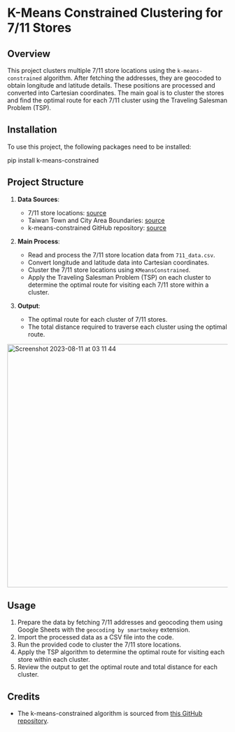 # K-Means Constrained Clustering for 7/11 Stores

## Overview
This project clusters multiple 7/11 store locations using the `k-means-constrained` algorithm. After fetching the addresses, they are geocoded to obtain longitude and latitude details. These positions are processed and converted into Cartesian coordinates. The main goal is to cluster the stores and find the optimal route for each 7/11 cluster using the Traveling Salesman Problem (TSP).

## Installation
To use this project, the following packages need to be installed:

pip install k-means-constrained


## Project Structure

1. **Data Sources**:
    - 7/11 store locations: [source](https://www.ibon.com.tw/retail_inquiry.aspx#gsc.tab=0)
    - Taiwan Town and City Area Boundaries: [source](https://sheethub.com/ronnywang/%E9%84%89%E9%8E%AE%E5%B8%82%E5%8D%80%E8%A1%8C%E6%94%BF%E5%8D%80%E5%9F%9F%E7%95%8C%E7%B7%9A/uri/19260536)
    - k-means-constrained GitHub repository: [source](https://github.com/joshlk/k-means-constrained)

2. **Main Process**:
    - Read and process the 7/11 store location data from `711_data.csv`.
    - Convert longitude and latitude data into Cartesian coordinates.
    - Cluster the 7/11 store locations using `KMeansConstrained`.
    - Apply the Traveling Salesman Problem (TSP) on each cluster to determine the optimal route for visiting each 7/11 store within a cluster.

3. **Output**:
    - The optimal route for each cluster of 7/11 stores.
    - The total distance required to traverse each cluster using the optimal route.
<img width="555" alt="Screenshot 2023-08-11 at 03 11 44" src="https://github.com/johch187/7-11-clustering-project/assets/14834605/b802a00a-dded-4944-b863-3531549aa678">

## Usage

1. Prepare the data by fetching 7/11 addresses and geocoding them using Google Sheets with the `geocoding by smartmokey` extension.
2. Import the processed data as a CSV file into the code.
3. Run the provided code to cluster the 7/11 store locations.
4. Apply the TSP algorithm to determine the optimal route for visiting each store within each cluster.
5. Review the output to get the optimal route and total distance for each cluster.

## Credits

- The k-means-constrained algorithm is sourced from [this GitHub repository](https://github.com/joshlk/k-means-constrained).

